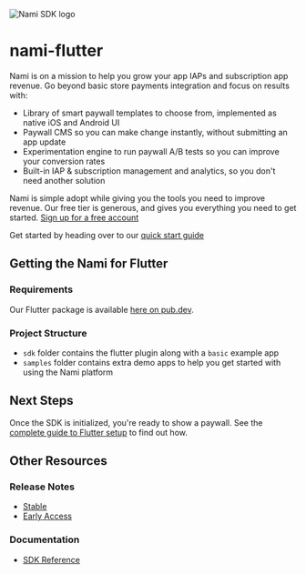![Nami SDK logo](https://cdn.namiml.com/brand/sdk/Nami-SDK@0.5x.png)

# nami-flutter

Nami is on a mission to help you grow your app IAPs and subscription app revenue. Go beyond basic store payments integration and focus on results with:

* Library of smart paywall templates to choose from, implemented as native iOS and Android UI
* Paywall CMS so you can make change instantly, without submitting an app update
* Experimentation engine to run paywall A/B tests so you can improve your conversion rates
* Built-in IAP & subscription management and analytics, so you don't need another solution

Nami is simple adopt while giving you the tools you need to improve revenue. Our free tier is generous, and gives you everything you need to get started. [Sign up for a free account](https://app.namiml.com/join/)

Get started by heading over to our [quick start guide](https://docs.namiml.com/v2.0/docs/nami-quickstart-guide)


## Getting the Nami for Flutter

### Requirements

Our Flutter package is available [here on pub.dev](https://pub.dev/packages/nami_flutter).

### Project Structure
- `sdk` folder contains the flutter plugin along with a `basic` example app
- `samples` folder contains extra demo apps to help you get started with using the Nami platform

## Next Steps

Once the SDK is initialized, you're ready to show a paywall. See the [complete guide to Flutter setup](https://docs.namiml.com/v2.0/docs/flutter-setup#show-a-paywall) to find out how.


## Other Resources

### Release Notes
- [Stable](https://github.com/namiml/nami-flutter/wiki/Nami-SDK-Stable-Releases)
- [Early Access](https://github.com/namiml/nami-flutter/wiki/Nami-SDK-Early-Access-Releases)

### Documentation

- [SDK Reference](https://docs.namiml.com/v2.0/reference/)
